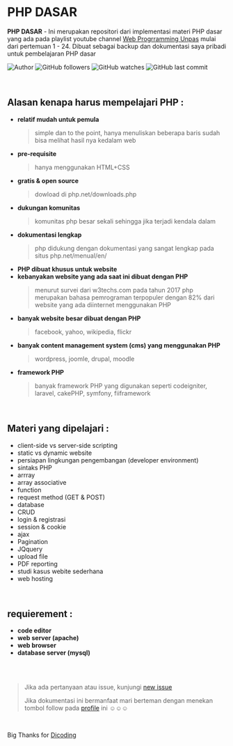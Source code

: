 # PHP DASAR

**PHP DASAR** -  Ini merupakan repositori dari implementasi materi PHP dasar yang ada pada playlist youtube channel [Web Progrramming Unpas](https://www.youtube.com/watch?v=l1W2OwV5rgY&list=PLFIM0718LjIUqXfmEIBE3-uzERZPh3vp6) mulai dari pertemuan 1 - 24. Dibuat sebagai backup dan dokumentasi saya pribadi untuk pembelajaran PHP dasar

![Author](https://img.shields.io/badge/made%20by-Ardywsptr-blue)
![GitHub followers](https://img.shields.io/github/followers/Ardywsptr?style=social)
![GitHub watches](https://img.shields.io/github/stars/Ardywsptr/phpdasar?style=social)
![GitHub last commit](https://img.shields.io/github/last-commit/Ardywsptr/phpdasar)

<br clear="both">

## Alasan kenapa harus mempelajari PHP :

* **relatif mudah untuk pemula**
    > simple dan to the point, hanya menuliskan beberapa baris sudah bisa melihat hasil nya kedalam web
* **pre-requisite**
    > hanya menggunakan HTML+CSS
* **gratis & open source**
    > dowload di php.net/downloads.php
* **dukungan komunitas**
    > komunitas php besar sekali sehingga jika terjadi kendala dalam 
* **dokumentasi lengkap**
    > php didukung dengan dokumentasi yang sangat lengkap pada situs php.net/menual/en/
* **PHP dibuat khusus untuk website**
* **kebanyakan website yang ada saat ini dibuat dengan PHP**
    > menurut survei dari w3techs.com pada tahun 2017 php merupakan bahasa pemrograman terpopuler dengan 82% dari website yang ada diinternet menggunakan PHP
* **banyak website besar dibuat dengan PHP**
    > facebook, yahoo, wikipedia, flickr
* **banyak content management system (cms) yang menggunakan PHP**
    > wordpress, joomle, drupal, moodle
* **framework PHP**
    > banyak framework PHP yang digunakan seperti codeigniter, laravel, cakePHP, symfony, fiiframework

<br clear="both">

## Materi yang dipelajari :

- client-side vs server-side scripting
- static vs dynamic website
- persiapan lingkungan pengembangan (developer environment)
- sintaks PHP
- arrray
- array associative
- function
- request method (GET & POST)
- database
- CRUD
- login & registrasi
- session & cookie
- ajax
- Pagination
- JQquery
- upload file
- PDF reporting
- studi kasus webite sederhana
- web hosting

<br clear="both">

## requierement :

* **code editor**
* **web server (apache)**
* **web browser**
* **database server (mysql)**

<br clear="both">
<br clear="both">

> Jika ada pertanyaan atau issue, kunjungi [new issue](https://github.com/Ardywsptr/phpdasar/issues/new)
>
>Jika dokumentasi ini bermanfaat mari berteman dengan menekan tombol follow pada [profile](https://github.com/Ardywsptr) ini ☺☺☺

<br clear="both">

Big Thanks for [Dicoding](https://www.dicoding.com/)
